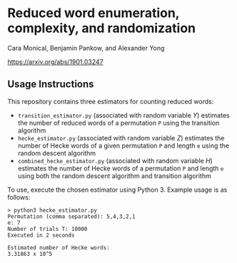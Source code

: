 # Reduced word enumeration, complexity, and randomization
Cara Monical, Benjamin Pankow, and Alexander Yong

https://arxiv.org/abs/1901.03247

Usage Instructions
----------

This repository contains three estimators for counting reduced words:
* `transition_estimator.py` (associated with random variable *Y*) estimates the number of reduced words of a permutation `P` using the transition algorithm
* `hecke_estimator.py` (associated with random variable *Z*) estimates the number of Hecke words of a given permutation `P` and length `e` using the random descent algorithm
* `combined_hecke_estimator.py` (associated with random variable *H*) estimates the number of Hecke words of a permutation `P` and length `e` using both the random descent algorithm and transition algorithm

To use, execute the chosen estimator using Python 3. Example usage is as follows:

```
> python3 hecke_estimator.py
Permutation (comma separated): 5,4,3,2,1
e: 7 
Number of trials T: 10000
Executed in 2 seconds

Estimated number of Hecke words:
3.31863 x 10^5
```

